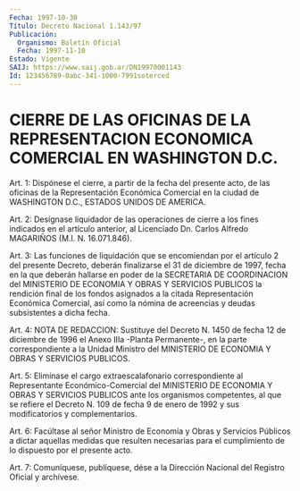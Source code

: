 ```yaml
---
Fecha: 1997-10-30
Título: Decreto Nacional 1.143/97
Publicación:
  Organismo: Boletín Oficial
  Fecha: 1997-11-10
Estado: Vigente
SAIJ: https://www.saij.gob.ar/DN19970001143
Id: 123456789-0abc-341-1000-7991soterced
---
```

# CIERRE DE LAS OFICINAS DE LA REPRESENTACION ECONOMICA COMERCIAL EN WASHINGTON D.C.

<a id="1"></a>
Art. 1: Dispónese el cierre, a partir de la fecha del presente acto, de las oficinas de la Representación  Económica  Comercial en la  ciudad  de  WASHINGTON  D.C.,  ESTADOS  UNIDOS  DE  AMERICA.

<a id="2"></a>
Art.  2: Desígnase liquidador de las operaciones de cierre a  los fines indicados  en  el artículo anterior, al Licenciado Dn. Carlos Alfredo MAGARIÑOS (M.I. N. 16.071.846).

<a id="3"></a>
Art. 3: Las funciones  de  liquidación  que  se encomiendan por el artículo  2  del  presente Decreto, deberán finalizarse  el  31  de diciembre de 1997,  fecha en la que deberán hallarse en poder de la SECRETARIA DE COORDINACION  del  MINISTERIO  DE  ECONOMIA Y OBRAS Y SERVICIOS PUBLICOS la rendición final de los fondos  asignados a la citada  Representación Económica Comercial, así como la  nómina  de acreencias y deudas subsistentes a dicha fecha.

<a id="4"></a>
Art. 4: NOTA DE REDACCION: Sustituye del Decreto N. 1450 de fecha 12 de diciembre de 1996 el Anexo IIIa -Planta Permanente-, en la parte correspondiente a la Unidad Ministro del MINISTERIO DE ECONOMIA Y OBRAS Y SERVICIOS PUBLICOS.

<a id="5"></a>
Art. 5:  Elimínase  el cargo extraescalafonario correspondiente al Representante Económico-Comercial  del  MINISTERIO  DE  ECONOMIA  Y OBRAS  Y SERVICIOS PUBLICOS ante los organismos competentes, al que se refiere  el  Decreto  N. 109  de  fecha 9 de enero de 1992 y sus modificatorios y complementarios.

<a id="6"></a>
Art.  6:  Facúltase  al  señor Ministro de  Economía  y  Obras  y Servicios  Públicos  a  dictar    aquellas   medidas  que  resulten necesarias  para el cumplimiento de lo dispuesto  por  el  presente acto.

<a id="7"></a>
Art. 7: Comuníquese,  publíquese, dése a la Dirección Nacional del Registro Oficial y archívese.